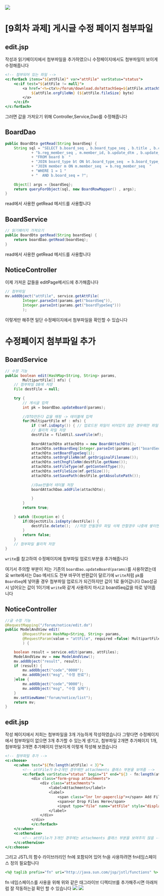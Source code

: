 ![](https://github.com/InitTester/2024-study/assets/148026641/7088a4f5-c0ba-4926-9b43-35769ae5e052)

# [9회차 과제] 게시글 수정 페이지 첨부파일
## edit.jsp
작성과 읽기페이지에서 첨부파일을 추가하였으니 수정페이지에서도 첨부파일이 보이게 수정해줍니다
```jsp
<!-- 첨부되어 있는 파일 -->
<c:forEach items="${attFile}" var="attFile" varStatus="status">
    <c:if test="${attFile != null}">
        <a href='<%=ctx%>/forum/download.do?attachSeq=${attFile.attachSeq}'>
            ${attFile.orgFileNm} (${attFile.fileSize} byte)
        </a>
    </c:if>
</c:forEach>
```
그러면 값을 가져오기 위해 Controller,Service,Dao를 수정해줍니다

## BoardDao
```java
public BoardDto getRead(String boardSeq) {
    String sql = "SELECT b.board_seq , b.board_type_seq , b.title , b.content , b.hit , b.del_yn ,b.reg_dtm , "
            + "b.reg_member_seq , m.member_id, b.update_dtm , b.update_member_seq , bt.board_type_nm   "
            + "FROM board b  "
            + "JOIN board_type bt ON bt.board_type_seq  = b.board_type_seq  "
            + "JOIN member m ON m.member_seq  = b.reg_member_seq  "
            + "WHERE 1 = 1 "
            + "  AND b.board_seq = ?";
    
    Object[] args = {boardSeq};
    return queryForObject(sql, new BoardRowMapper() , args);
}
```
read에서 사용한 getRead 메서드를 사용합니다
## BoardService
```java
// 읽기페이지 가져오기
public BoardDto getRead(String boardSeq) {
    return boardDao.getRead(boardSeq);
}
```
read에서 사용한 getRead 메서드를 사용합니다
## NoticeController
이제 가져온 값들을 editPage메서드에 추가해줍니다
```java
// 첨부파일
mv.addObject("attFile", service.getAttFile(
        Integer.parseInt(params.get("boardSeq")),
        Integer.parseInt(params.get("boardTypeSeq")))
        );
```
이렇게만 해주면 일단 수정페이지에서 첨부파일을 확인할 수 있습니다
# 수정페이지 첨부파일 추가
## BoardService
```java
// 수정 기능
public boolean edit(HashMap<String, String> params,
        MultipartFile[] mfs) {
    // 첨부파일 DB에 저장
    File destFile = null;
    
    try {
        // 게시글 입력
        int pk = boardDao.updateBoard(params);
        
        //DTO만든다 값을 매핑 -> 테이블에 입력
        for(MultipartFile mf : mfs) {
            if (!mf.isEmpty()) { // 업로드된 파일이 비어있지 않은 경우에만 파일 저장 및 DB에 정보 저장
            // 물리적 파일 저장
            destFile = fileUtil.saveFile(mf);
            
            BoardAttachDto attachDto = new BoardAttachDto();
            attachDto.setBoardSeq(Integer.parseInt(params.get("boardSeq")));	//수정부분
            attachDto.setBoardTypeSeq(1);
            attachDto.setOrgFileNm(mf.getOriginalFilename());
            attachDto.setChngFileNm(destFile.getName());
            attachDto.setFileType(mf.getContentType());
            attachDto.setFileSize(mf.getSize());
            attachDto.setSavePath(destFile.getAbsolutePath());
            
            //Dao만들어 테이블 저장
            boardAttachDao.addFile(attachDto);
            
            }
        }
        return true;
        
    } catch (Exception e) {
        if(ObjectUtils.isEmpty(destFile)) {
            destFile.delete();	//저장 안될경우 파일 삭제 안할경우 나중에 쌓이면 터짐
        }
        return false;
    }
    // 첨부파일 물리적 저장
}
```
`write`를 참고하여 수정페이지에 첨부파일 업로드부분을 추가해줍니다

여기서 주의할 부분이 저는 기존의 `boardDao.updateBoard(params)`를 사용하였는데요 write에서는 Dao 메서드도 전부 바꾸어 반환값이 달르기에 `write`처럼 `pk`를 `BoardSeq`에 넣어줄 경우 첨부파일 업로드가 되긴하지만 값이 1로 들어갑니다 Dao성공시 넘어오는 값이 1이기에 `write`와 같게 사용하지 마시고 boardSeq값을 따로 넣어줍니다

## NoticeController
```java
//글 수정 기능
@RequestMapping("/forum/notice/edit.do")
public ModelAndView edit(
        @RequestParam HashMap<String, String> params,
        @RequestParam(value = "attFile", required =false) MultipartFile[] attFiles
        ) {

    boolean result = service.edit(params, attFiles);
    ModelAndView mv = new ModelAndView();
    mv.addObject("result", result);
    if (result) {
        mv.addObject("code","0000");
        mv.addObject("msg", "수정 완료");
    }else {
        mv.addObject("code","9000");
        mv.addObject("msg", "수정 실패");
    }
    mv.setViewName("forum/notice/list");	
    return mv;
}
```

## edit.jsp
작성 페이지에서 저희는 첨부파일을 3개 가능하게 작성하였습니다 그렇다면 수정페이지에서 첨부파일이 없으면 3개 추가할 수 있는게 생기고, 첨부파일 2개면 추가페이지 1개, 첨부파일 3개면 추가페이지 안보이게 이렇게 작성해 보겠습니다
```jsp
<!-- 첨부파일 추가 -->
<c:choose>
    <c:when test="${fn:length(attFile) < 3}">
        <!-- attFile가 0~2개인 경우에만 attachments 클래스 부분을 보여줌 -->
        <c:forEach varStatus="status" begin="1" end="${3 - fn:length(attFile)}">
            <div class="form-group attachments">
                <div class="attachments">
                    <label>Attachments</label>
                    <label>
                        <span class="lnr lnr-paperclip"></span> Add File
                        <span>or Drop Files Here</span>
                        <input type="file" name="attFile" style="display:inline-block;">
                    </label>
                </div>
            </div>
            </c:forEach>
    </c:when>
    <c:otherwise>
        <!-- attFile가 3개인 경우에는 attachments 클래스 부분을 보여주지 않음 -->
    </c:otherwise>
</c:choose>
```

그리고 JSTL의 함수 라이브러리인 fn에 포함되어 있어 fn을 사용하려면 fn네임스페이스 정의 필요합니다   
```jsp
<%@ taglib prefix="fn" uri="http://java.sun.com/jsp/jstl/functions" %>
```
fn 네임스페이스를 사용을 위해 위와 같은 태그라이브 디렉티브를 추가해주시면
아래처럼 잘 작동하는걸 확인 할 수 있습니다
![](https://github.com/InitTester/2024-study/assets/148026641/936b9866-07b2-4af4-bc6a-dbc920986b43)
![](https://github.com/InitTester/2024-study/assets/148026641/0a21b954-058e-4cfb-aa88-3e804a3366fe)
